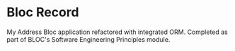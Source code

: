 # Bloc Record

My Address Bloc application refactored with integrated ORM. Completed as part of BLOC's Software Engineering Principles module.
